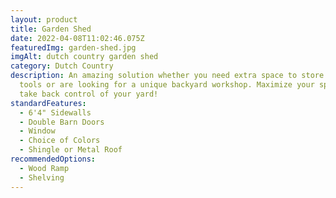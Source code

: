 ```yaml
---
layout: product
title: Garden Shed
date: 2022-04-08T11:02:46.075Z
featuredImg: garden-shed.jpg
imgAlt: dutch country garden shed
category: Dutch Country
description: An amazing solution whether you need extra space to store yard
  tools or are looking for a unique backyard workshop. Maximize your space and
  take back control of your yard!
standardFeatures:
  - 6'4" Sidewalls
  - Double Barn Doors
  - Window
  - Choice of Colors
  - Shingle or Metal Roof
recommendedOptions:
  - Wood Ramp
  - Shelving
---
```

